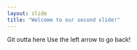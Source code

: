 ```yaml
---
layout: slide
title: "Welcome to our second slide!"
---
```

Git outta here
Use the left arrow to go back!
